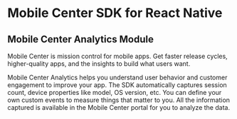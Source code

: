 # Mobile Center SDK for React Native
## Mobile Center Analytics Module

Mobile Center is mission control for mobile apps. Get faster release cycles, higher-quality apps, and the insights to build what users want.

Mobile Center Analytics helps you understand user behavior and customer engagement to improve your app. The SDK automatically captures session count, device properties like model, OS version, etc. You can define your own custom events to measure things that matter to you. All the information captured is available in the Mobile Center portal for you to analyze the data.